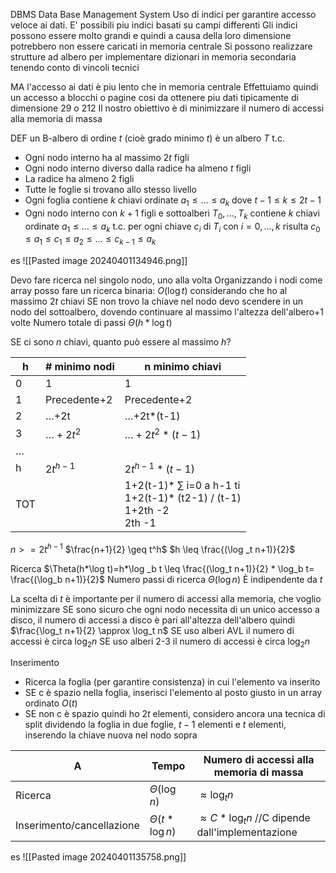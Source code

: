 DBMS Data Base Management System
Uso di indici per garantire accesso veloce ai dati. E' possibili piu indici basati su campi differenti
Gli indici possono essere molto grandi e quindi a causa della loro dimensione potrebbero non essere caricati in memoria centrale
Si possono realizzare strutture ad albero per implementare dizionari in memoria secondaria tenendo conto di vincoli tecnici

MA l'accesso ai dati è piu lento che in memoria centrale
Effettuiamo quindi un accesso a blocchi o pagine cosi da ottenere piu dati tipicamente di dimensione 29 o 212
Il nostro obiettivo è di minimizzare il numero di accessi alla memoria di massa

DEF un B-albero di ordine $t$ (cioè grado minimo $t$) è un albero $T$ t.c.
- Ogni nodo interno ha al massimo $2t$ figli
- Ogni nodo interno diverso dalla radice ha almeno $t$ figli
- La radice ha almeno 2 figli
- Tutte le foglie si trovano allo stesso livello
- Ogni foglia contiene $k$ chiavi ordinate $a_1\leq…\leq a_k$ dove $t-1 \leq k \leq 2t-1$
- Ogni nodo interno con $k+1$ figli e sottoalberi $T_0, …, T_k$ contiene $k$ chiavi ordinate $a_1\leq…\leq a_k$ t.c. per ogni chiave $c_i$ di $T_i$ con $i=0, …, k$ risulta $c_0\leq a_1\leq c_1\leq a_2\leq …\leq c_{k-1}\leq a_k$

es
![[Pasted image 20240401134946.png]]

Devo fare ricerca nel singolo nodo, uno alla volta
Organizzando i nodi come array posso fare un ricerca binaria: $O(\log t)$ considerando che ho al massimo $2t$ chiavi
SE non trovo la chiave nel nodo devo scendere in un nodo del sottoalbero, dovendo continuare al massimo l'altezza dell'albero+1 volte
Numero totale di passi $\Theta(h*\log t)$

SE ci sono $n$ chiavi, quanto può essere al massimo $h$?

| h   | # minimo nodi | n minimo chiavi                                                            |
| --- | ------------- | -------------------------------------------------------------------------- |
| 0   | 1             | 1                                                                          |
| 1   | Precedente+2  | Precedente+2                                                               |
| 2   | …+2t          | …+2t*(t-1)                                                                 |
| 3   | $…+2t^2$      | $…+2t^2*(t-1)$                                                             |
| …   |               |                                                                            |
| h   | $2t^{h-1}$    | $2t^{h-1}*(t-1)$                                                           |
| TOT |               | 1+2(t-1)* ∑ i=0 a h-1 ti<br>1+2(t-1)* (t2-1) / (t-1)<br>1+2th -2<br>2th -1 |

$n>= 2t^{h -1}$
$\frac{n+1}{2} \geq t^h$
$h \leq \frac{(\log _t n+1)}{2}$

Ricerca $\Theta(h*\log t)=h*\log _b t \leq \frac{(\log_t n+1)}{2} * \log_b t= \frac{(\log_b n+1)}{2}$
Numero passi di ricerca $\Theta(\log n)$
È indipendente da $t$

La scelta di $t$ è importante per il numero di accessi alla memoria, che voglio minimizzare
SE sono sicuro che ogni nodo necessita di un unico accesso a disco, il numero di accessi a disco è pari all'altezza dell'albero quindi $\frac{\log_t n+1}{2} \approx \log_t n$
SE uso alberi AVL il numero di accessi è circa $\log_2 n$
SE uso alberi 2-3 il numero di accessi è circa $\log_2 n$

Inserimento
- Ricerca la foglia (per garantire consistenza) in cui l'elemento va inserito
- SE c è spazio nella foglia, inserisci l'elemento al posto giusto in un array ordinato $O(t)$
- SE non c è spazio quindi ho $2t$ elementi, considero ancora una tecnica di split dividendo la foglia in due foglie, $t-1$ elementi e $t$ elementi, inserendo la chiave nuova nel nodo sopra

| A                         | Tempo              | Numero di accessi alla memoria di massa               |
| ------------------------- | ------------------ | ----------------------------------------------------- |
| Ricerca                   | $\Theta(\log n)$   | $\approx \log_t n$                                    |
| Inserimento/cancellazione | $\Theta(t*\log n)$ | $\approx C*\log_t n$ //C dipende dall'implementazione |

es
![[Pasted image 20240401135758.png]]